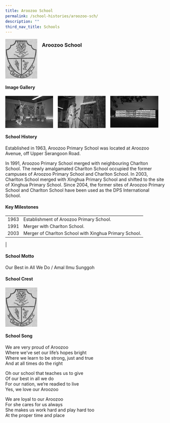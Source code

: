 ```yaml
---
title: Aroozoo School
permalink: /school-histories/aroozoo-sch/
description: ""
third_nav_title: Schools
---
```

<img src="/images/aroozoo1.png" style="width:20%;margin-right:15px;" align = "left">

### **Aroozoo School**

<br clear="left">

#### **Image Gallery**

<p><a href="https://staging.d1yxymztqoj7qn.amplifyapp.com/images/aroozoo2.jpg">  
<img src="/images/aroozoo2.jpg" style="width:30%;margin-right:15px;" align = "left">
</a></p>

<p><a href="https://staging.d1yxymztqoj7qn.amplifyapp.com/images/aroozoo3.jpg">  
<img src="/images/aroozoo3.jpg" style="width:30%;margin-right:15px;" align = "left">
</a></p>

<p><a href="https://staging.d1yxymztqoj7qn.amplifyapp.com/images/aroozoo4.jpg">  
<img src="/images/aroozoo4.jpg" style="width:30%;margin-right:15px;" align = "left">
</a></p>

<br clear="left">

#### **School History**
Established in 1963, Aroozoo Primary School was located at Aroozoo Avenue, off Upper Serangoon Road.  
  
In 1991, Aroozoo Primary School merged with neighbouring Charlton School. The newly amalgamated Charlton School occupied the former campuses of Aroozoo Primary School and Charlton School. In 2003, Charlton School merged with Xinghua Primary School and shifted to the site of Xinghua Primary School. Since 2004, the former sites of Aroozoo Primary School and Charlton School have been used as the DPS International School.

#### **Key Milestones**

|  |  |
|:---:|---|
| 1963 | Establishment of Aroozoo Primary School. |
| 1991 | Merger with Charlton School. |
| 2003 | Merger of Charlton School with Xinghua Primary School. |
|

#### **School Motto**
Our Best in All We Do / Amal Ilmu Sunggoh

#### **School Crest**
<img src="/images/aroozoo1.png" style="width:20%;margin-right:15px;" align = "left">

<br clear="left">

#### **School Song**
We are very proud of Aroozoo<br>
Where we’ve set our life’s hopes bright<br>
Where we learn to be strong, just and true<br>
And at all times do the right
  
Oh our school that teaches us to give<br>
Of our best in all we do<br>
For our nation, we’re readied to live<br>
Yes, we love our Aroozoo
  
We are loyal to our Aroozoo<br>
For she cares for us always<br>
She makes us work hard and play hard too<br>
At the proper time and place

